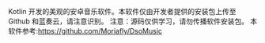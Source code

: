 Kotlin 开发的美观的安卓音乐软件。本软件仅由开发者提供的安装包上传至 Github 和蓝奏云，请注意识别。
注意：源码仅供学习，请勿传播软件安装包。
本软件参考:https://github.com/Moriafly/DsoMusic
